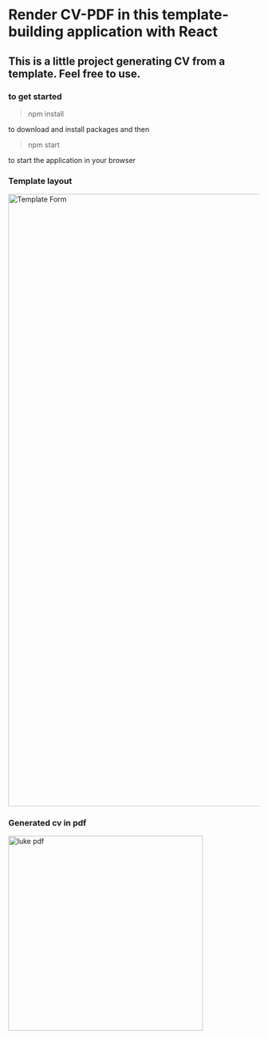 # Render CV-PDF in this template-building application with React

## This is a little project generating CV from a template. Feel free to use.

### to get started

>npm install

to download and install packages and then

>npm start

to start the application in your browser

### Template layout
<img width="1226" alt="Template Form" src="https://user-images.githubusercontent.com/89155031/201392508-190600ee-4517-4e19-8fea-dc7364a24dd7.png">

### Generated cv in pdf
<img width="390" alt="luke pdf" src="https://user-images.githubusercontent.com/89155031/201393055-076c82a1-b205-41b8-8a10-d4231ccd3da6.png">
